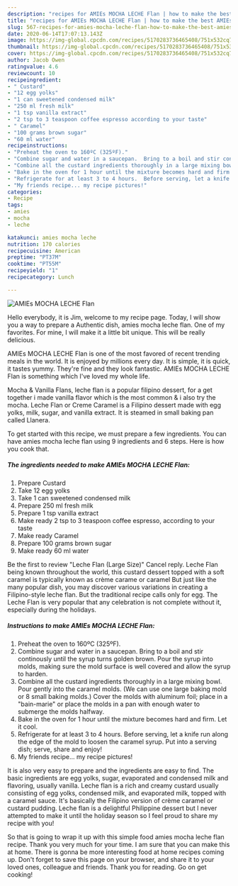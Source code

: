 ```yaml
---
description: "recipes for AMIEs MOCHA LECHE Flan | how to make the best AMIEs MOCHA LECHE Flan"
title: "recipes for AMIEs MOCHA LECHE Flan | how to make the best AMIEs MOCHA LECHE Flan"
slug: 567-recipes-for-amies-mocha-leche-flan-how-to-make-the-best-amies-mocha-leche-flan
date: 2020-06-14T17:07:13.143Z
image: https://img-global.cpcdn.com/recipes/5170283736465408/751x532cq70/amies-mocha-leche-flan-recipe-main-photo.jpg
thumbnail: https://img-global.cpcdn.com/recipes/5170283736465408/751x532cq70/amies-mocha-leche-flan-recipe-main-photo.jpg
cover: https://img-global.cpcdn.com/recipes/5170283736465408/751x532cq70/amies-mocha-leche-flan-recipe-main-photo.jpg
author: Jacob Owen
ratingvalue: 4.6
reviewcount: 10
recipeingredient:
- " Custard"
- "12 egg yolks"
- "1 can sweetened condensed milk"
- "250 ml fresh milk"
- "1 tsp vanilla extract"
- "2 tsp to 3 teaspoon coffee espresso according to your taste"
- " Caramel"
- "100 grams brown sugar"
- "60 ml water"
recipeinstructions:
- "Preheat the oven to 160ºC (325ºF)."
- "Combine sugar and water in a saucepan.  Bring to a boil and stir continously until the syrup turns golden brown.  Pour the syrup into molds, making sure the mold surface is well covered and allow the syrup to harden."
- "Combine all the custard ingredients thoroughly in a large mixing bowl.  Pour gently into the caramel molds.  (We can use one large baking mold or 8 small baking molds.)  Cover the molds with aluminum foil;  place in a &#34;bain-marie&#34; or place the molds in a pan with enough water to submerge the molds halfway."
- "Bake in the oven for 1 hour until the mixture becomes hard and firm.  Let it cool."
- "Refrigerate for at least 3 to 4 hours.  Before serving, let a knife run along the edge of the mold to loosen the caramel syrup.  Put into a serving dish;  serve, share and enjoy!"
- "My friends recipe... my recipe pictures!"
categories:
- Recipe
tags:
- amies
- mocha
- leche

katakunci: amies mocha leche 
nutrition: 170 calories
recipecuisine: American
preptime: "PT37M"
cooktime: "PT55M"
recipeyield: "1"
recipecategory: Lunch

---
```



![AMIEs MOCHA LECHE Flan](https://img-global.cpcdn.com/recipes/5170283736465408/751x532cq70/amies-mocha-leche-flan-recipe-main-photo.jpg)

Hello everybody, it is Jim, welcome to my recipe page. Today, I will show you a way to prepare a Authentic dish, amies mocha leche flan. One of my favorites. For mine, I will make it a little bit unique. This will be really delicious.

AMIEs MOCHA LECHE Flan is one of the most favored of recent trending meals in the world. It is enjoyed by millions every day. It is simple, it is quick, it tastes yummy. They're fine and they look fantastic. AMIEs MOCHA LECHE Flan is something which I've loved my whole life.

Mocha &amp; Vanilla Flans, leche flan is a popular filipino dessert, for a get together i made vanilla flavor which is the most common &amp; i also try the mocha. Leche Flan or Creme Caramel is a Filipino dessert made with egg yolks, milk, sugar, and vanilla extract. It is steamed in small baking pan called Llanera.


To get started with this recipe, we must prepare a few ingredients. You can have amies mocha leche flan using 9 ingredients and 6 steps. Here is how you cook that.

<!--inarticleads1-->

##### The ingredients needed to make AMIEs MOCHA LECHE Flan:

1. Prepare  Custard
1. Take 12 egg yolks
1. Take 1 can sweetened condensed milk
1. Prepare 250 ml fresh milk
1. Prepare 1 tsp vanilla extract
1. Make ready 2 tsp to 3 teaspoon coffee espresso, according to your taste
1. Make ready  Caramel
1. Prepare 100 grams brown sugar
1. Make ready 60 ml water


Be the first to review &#34;Leche Flan (Large Size)&#34; Cancel reply. Leche Flan being known throughout the world, this custard dessert topped with a soft caramel is typically known as crème carame or caramel But just like the many popular dish, you may discover various variations in creating a Filipino-style leche flan. But the traditional recipe calls only for egg. The Leche Flan is very popular that any celebration is not complete without it, especially during the holidays. 

<!--inarticleads2-->

##### Instructions to make AMIEs MOCHA LECHE Flan:

1. Preheat the oven to 160ºC (325ºF).
1. Combine sugar and water in a saucepan.  Bring to a boil and stir continously until the syrup turns golden brown.  Pour the syrup into molds, making sure the mold surface is well covered and allow the syrup to harden.
1. Combine all the custard ingredients thoroughly in a large mixing bowl.  Pour gently into the caramel molds.  (We can use one large baking mold or 8 small baking molds.)  Cover the molds with aluminum foil;  place in a &#34;bain-marie&#34; or place the molds in a pan with enough water to submerge the molds halfway.
1. Bake in the oven for 1 hour until the mixture becomes hard and firm.  Let it cool.
1. Refrigerate for at least 3 to 4 hours.  Before serving, let a knife run along the edge of the mold to loosen the caramel syrup.  Put into a serving dish;  serve, share and enjoy!
1. My friends recipe... my recipe pictures!


It is also very easy to prepare and the ingredients are easy to find. The basic ingredients are egg yolks, sugar, evaporated and condensed milk and flavoring, usually vanilla. Leche flan is a rich and creamy custard usually consisting of egg yolks, condensed milk, and evaporated milk, topped with a caramel sauce. It&#39;s basically the Filipino version of crème caramel or custard pudding. Leche flan is a delightful Philippine dessert but I never attempted to make it until the holiday season so I feel proud to share my recipe with you! 

So that is going to wrap it up with this simple food amies mocha leche flan recipe. Thank you very much for your time. I am sure that you can make this at home. There is gonna be more interesting food at home recipes coming up. Don't forget to save this page on your browser, and share it to your loved ones, colleague and friends. Thank you for reading. Go on get cooking!
